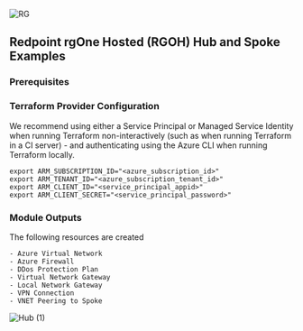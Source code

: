 ![RG](https://user-images.githubusercontent.com/42842390/158004336-60f07c05-7e5d-420e-87a6-22c5ac206fb6.jpg)
## Redpoint rgOne Hosted (RGOH) Hub and Spoke Examples

### Prerequisites

  ### Terraform Provider Configuration
We recommend using either a Service Principal or Managed Service Identity when running Terraform non-interactively (such as when running Terraform in a CI server) - and authenticating using the Azure CLI when running Terraform locally.
```
export ARM_SUBSCRIPTION_ID="<azure_subscription_id>"
export ARM_TENANT_ID="<azure_subscription_tenant_id>"
export ARM_CLIENT_ID="<service_principal_appid>"
export ARM_CLIENT_SECRET="<service_principal_password>"
```
### Module Outputs
The following resources are created
```
- Azure Virtual Network
- Azure Firewall
- DDos Protection Plan
- Virtual Network Gateway
- Local Network Gateway
- VPN Connection
- VNET Peering to Spoke 
```
![Hub (1)](https://user-images.githubusercontent.com/42842390/201029461-7359695b-b305-478c-8ef6-db67820d2dae.png)


